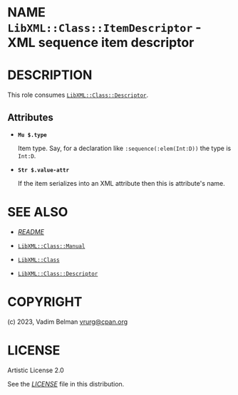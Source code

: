 NAME `LibXML::Class::ItemDescriptor` - XML sequence item descriptor
===================================================================

DESCRIPTION
===========

This role consumes [`LibXML::Class::Descriptor`](Descriptor.md).

Attributes
----------

  * **`Mu $.type`**

    Item type. Say, for a declaration like `:sequence(:elem(Int:D))` the type is `Int:D`.

  * **`Str $.value-attr`**

    If the item serializes into an XML attribute then this is attribute's name.

SEE ALSO
========

  * [*README*](../../../../README)

  * [`LibXML::Class::Manual`](Class/Manual.md)

  * [`LibXML::Class`](../Class.md)

  * [`LibXML::Class::Descriptor`](Descriptor.md)

COPYRIGHT
=========

(c) 2023, Vadim Belman <vrurg@cpan.org>

LICENSE
=======

Artistic License 2.0

See the [*LICENSE*](../../../../LICENSE) file in this distribution.

